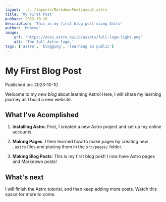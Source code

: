 ```yaml
---
layout: ../../layouts/MarkdownPostLayout.astro
title: 'My First Post'
pubDate: 2023-10-10
description: 'This is my first blog post using Astro'
author: 'Monroe'
image:
    url: 'https://docs.astro.build/assets/full-logo-light.png'
    alt: 'The full Astro logo.'
tags: ['astro', 'blogging', 'learning in public']
---
```

# My First Blog Post

Published on: 2023-10-10

Welcome to my _new blog_ about learning Astro! Here, I will share my learning journey as I build a new website.

## What I've Acomplished

1. **Installing Astro**: First, I created a new Astro project and set up my online accounts.

2. **Making Pages**: I then learned how to make pages by creating new `.astro` files and placing them in the `src/pages/` folder.

3. **Making Blog Posts**: This is my first blog post! I now have Astro pages and Markdown posts!

## What's next

I will finish the Astro tutorial, and then keep adding more posts. Watch this space for more to come.